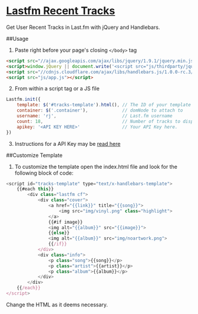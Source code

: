 [Lastfm Recent Tracks](http://www.pinceladasdaweb.com.br/blog/uploads/lastfm/)
=================

Get User Recent Tracks in Last.fm with jQuery and Handlebars.

##Usage

1. Paste right before your page's closing `</body>` tag
```html
<script src="//ajax.googleapis.com/ajax/libs/jquery/1.9.1/jquery.min.js"></script>
<script>window.jQuery || document.write('<script src="js/thirdparty/jquery.min.js"><\/script>')</script>
<script src="//cdnjs.cloudflare.com/ajax/libs/handlebars.js/1.0.0-rc.3/handlebars.min.js"></script>
<script src="js/app.js"></script>
```

2. From within a script tag or a JS file
```javascript
Lastfm.init({
    template: $('#tracks-template').html(), // The ID of your template
    container: $('.container'),				// domNode to attach to
    username: 'rj',							// Last.fm username
    count: 18,								// Number of tracks to display. Maximum is 200
    apikey: '<API KEY HERE>' 				// Your API Key here.
})
```

3. Instructions for a API Key may be [read here](http://www.lastfm.com.br/api)

##Customize Template

1. To customize the template open the index.html file and look for the following block of code:

```javascript
<script id="tracks-template" type="text/x-handlebars-template">
    {{#each this}}
        <div class="lastfm cf">
            <div class="cover">
                <a href="{{link}}" title="{{song}}">
                    <img src="img/vinyl.png" class="highlight">
                </a>
                {{#if image}}
                <img alt="{{album}}" src="{{image}}">
                {{else}}
                <img alt="{{album}}" src="img/noartwork.png">
                {{/if}}
            </div>
            <div class="info">
                <p class="song">{{song}}</p>
                <p class="artist">{{artist}}</p>
                <p class="album">{{album}}</p>
            </div>
        </div>
    {{/each}}
</script>
```
Change the HTML as it deems necessary.
